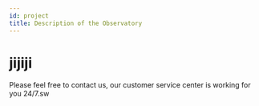 ```yaml
---
id: project
title: Description of the Observatory
---
```


# jijiji

Please feel free to contact us, our customer service center is working for you 24/7.sw
